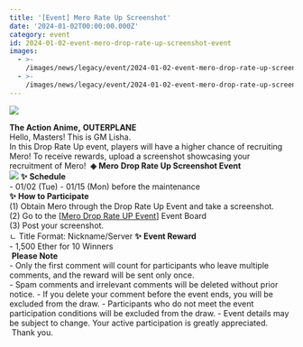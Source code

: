 ```yaml
---
title: '[Event] Mero Rate Up Screenshot'
date: '2024-01-02T00:00:00.000Z'
category: event
id: 2024-01-02-event-mero-drop-rate-up-screenshot-event
images:
  - >-
    /images/news/legacy/event/2024-01-02-event-mero-drop-rate-up-screenshot-event/c2a2af610a9344238885f4b3780df199.webp
  - >-
    /images/news/legacy/event/2024-01-02-event-mero-drop-rate-up-screenshot-event/7d0dcdf8d8084eab90988c12ebb930e8.webp
---
```


![](/images/news/legacy/event/2024-01-02-event-mero-drop-rate-up-screenshot-event/c2a2af610a9344238885f4b3780df199.webp)  
  
**The Action Anime,** **OUTERPLANE**  
Hello, Masters! This is GM Lisha.  
In this Drop Rate Up event, players will have a higher chance of recruiting Mero! To receive rewards, upload a screenshot showcasing your recruitment of Mero!  **◈** **Mero** **Drop Rate Up Screenshot Event  
![](/images/news/legacy/event/2024-01-02-event-mero-drop-rate-up-screenshot-event/7d0dcdf8d8084eab90988c12ebb930e8.webp)** **✨** **Schedule**  
\- 01/02 (Tue) - 01/15 (Mon) before the maintenance  
**✨** **How to Participate**  
(1) Obtain Mero through the Drop Rate Up Event and take a screenshot.  
(2) Go to the \[[Mero Drop Rate UP Event](https://page.onstove.com/outerplane/EN/list/125886?page=1&direction=LATEST)\] Event Board  
(3) Post your screenshot.  
ㄴ Title Format: Nickname/Server **✨** **Event Reward**  
\- 1,500 Ether for 10 Winners  
 **Please Note**  
\- Only the first comment will count for participants who leave multiple comments, and the reward will be sent only once.  
\- Spam comments and irrelevant comments will be deleted without prior notice. - If you delete your comment before the event ends, you will be excluded from the draw. - Participants who do not meet the event participation conditions will be excluded from the draw. - Event details may be subject to change. Your active participation is greatly appreciated.  Thank you.
